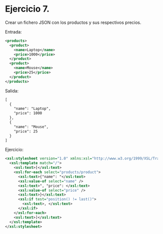 # Ejercicio 7.
Crear un fichero JSON con los productos y sus respectivos precios.

Entrada:

```xml
<products>
  <product>
    <name>Laptop</name>
    <price>1000</price>
  </product>
  <product>
    <name>Mouse</name>
    <price>25</price>
  </product>
</products>
```

Salida:

```xml
[
  {
    "name": "Laptop",
    "price": 1000
  },
  {
    "name": "Mouse",
    "price": 25
  }
]
```

Ejercicio:

```xml
<xsl:stylesheet version="1.0" xmlns:xsl="http://www.w3.org/1999/XSL/Transform">
  <xsl:template match="/">
    <xsl:text>[</xsl:text>
    <xsl:for-each select="products/product">
      <xsl:text>{"name": "</xsl:text>
      <xsl:value-of select="name" />
      <xsl:text>", "price": </xsl:text>
      <xsl:value-of select="price" />
      <xsl:text>}</xsl:text>
      <xsl:if test="position() != last()">
        <xsl:text>, </xsl:text>
      </xsl:if>
    </xsl:for-each>
    <xsl:text>]</xsl:text>
  </xsl:template>
</xsl:stylesheet>
```